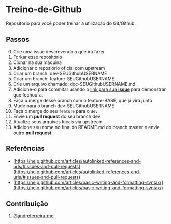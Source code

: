 # Treino-de-Github

Repositório para você poder treinar a utilização do Git/Github.

## Passos

0. Crie uma issue descrevendo o que irá fazer
1. Forkar esse repositório
2. Clonar na sua máquina
3. Adicionar o reposiório oficial com upstream
4. Criar um branch: dev-SEUGithubUSERNAME
5. Criar um branch: feature-SEUGithubUSERNAME
6. Crie um arquivo chamado: doc-SEUGithubUSERNAME.md
7. Adicione-o para commitar usando o [link para sua **issue**](https://help.github.com/articles/autolinked-references-and-urls/#issues-and-pull-requests) para demonstrar que fechou-a.
8. Faça o merge desse branch com o feature-BASE, que já virá junto
9. Mude para o branch dev-SEUGithubUSERNAME
10. Faça o merge do seu `feature` para o `dev`
11. Envie um **pull request** do seu branch dev
12. Atualize seus arquivos locais via upstream
13. Adicione seu nome no final do README.md do branch master e envie outro **pull request**.

## Referências

- [https://help.github.com/articles/autolinked-references-and-urls/#issues-and-pull-requests](https://help.github.com/articles/autolinked-references-and-urls/#issues-and-pull-requests)
- [https://help.github.com/articles/basic-writing-and-formatting-syntax/](https://help.github.com/articles/basic-writing-and-formatting-syntax/)

## Contribuição

1. [@andreferreira-me](http://github.com/andreferreira-me)
